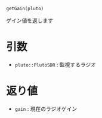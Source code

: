 ```
getGain(pluto)
```

ゲイン値を返します 

# 引数

  * `pluto::PlutoSDR` : 監視するラジオ

# 返り値

  * `gain` : 現在のラジオゲイン
